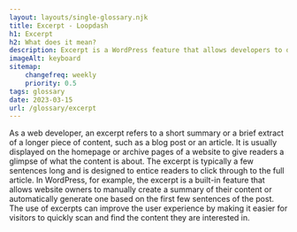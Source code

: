 ```yaml
--- 
layout: layouts/single-glossary.njk
title: Excerpt - Loopdash
h1: Excerpt
h2: What does it mean?
description: Excerpt is a WordPress feature that allows developers to display a short summary of a post or page on the homepage or archive pages.
imageAlt: keyboard
sitemap:
	changefreq: weekly
	priority: 0.5
tags: glossary
date: 2023-03-15
url: /glossary/excerpt
---
```


As a web developer, an excerpt refers to a short summary or a brief extract of a longer piece of content, such as a blog post or an article. It is usually displayed on the homepage or archive pages of a website to give readers a glimpse of what the content is about. The excerpt is typically a few sentences long and is designed to entice readers to click through to the full article. In WordPress, for example, the excerpt is a built-in feature that allows website owners to manually create a summary of their content or automatically generate one based on the first few sentences of the post. The use of excerpts can improve the user experience by making it easier for visitors to quickly scan and find the content they are interested in.
